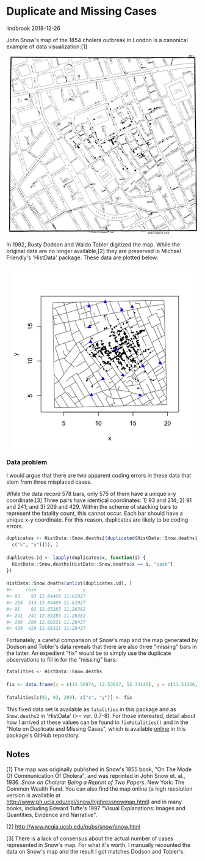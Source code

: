 Duplicate and Missing Cases
================
lindbrook
2018-12-26

John Snow's map of the 1854 cholera outbreak in London is a canonical example of data visualization:[1]

![](msu-snows-mapB.jpg)

In 1992, Rusty Dodson and Waldo Tobler digitized the map. While the original data are no longer available,[2] they are preserved in Michael Friendly's 'HistData' package. These data are plotted below:

<img src="duplicate.missing.cases_files/figure-markdown_github/unnamed-chunk-2-1.png" style="display: block; margin: auto;" />

### Data problem

I would argue that there are two apparent coding errors in these data that stem from three misplaced cases.

While the data record 578 bars, only 575 of them have a unique x-y coordinate.[3] Three pairs have identical coordinates: 1) 93 and 214; 2) 91 and 241; and 3) 209 and 429. Within the scheme of stacking bars to represent the fatality count, this cannot occur. Each bar should have a unique x-y coordinate. For this reason, duplicates are likely to be coding errors.

``` r
duplicates <- HistData::Snow.deaths[(duplicated(HistData::Snow.deaths[,
  c("x", "y")])), ]

duplicates.id <- lapply(duplicates$x, function(i) {
  HistData::Snow.deaths[HistData::Snow.deaths$x == i, "case"]
})

HistData::Snow.deaths[unlist(duplicates.id), ]
#>     case        x        y
#> 93    93 12.84460 11.61027
#> 214  214 12.84460 11.61027
#> 91    91 12.65285 11.26382
#> 241  241 12.65285 11.26382
#> 209  209 12.68321 11.28437
#> 429  429 12.68321 11.28437
```

Fortunately, a careful comparison of Snow's map and the map generated by Dodson and Tobler's data reveals that there are also three "missing" bars in the latter. An expedient "fix" would be to simply use the duplicate observations to fill in for the "missing" bars:

``` r
fatalities <- HistData::Snow.deaths

fix <- data.frame(x = c(12.56974, 12.53617, 12.33145), y = c(11.51226, 11.58107, 14.80316))

fatalities[c(91, 93, 209), c("x", "y")] <- fix
```

This fixed data set is available as `fatalities` in this package and as `Snow.deaths2` in 'HistData' (&gt;= ver. 0.7-8). For those interested, detail about how I arrived at these values can be found in `fixFatalities()` and in the "Note on Duplicate and Missing Cases", which is available [online](https://github.com/lindbrook/cholera/blob/master/docs/duplicate.missing.cases.notes.md) in this package's GitHub repository.

Notes
-----

[1] The map was originally published in Snow's 1855 book, "On The Mode Of Communication Of Cholera", and was reprinted in John Snow et. al., 1936. *Snow on Cholera: Being a Reprint of Two Papers*. New York: The Common Wealth Fund. You can also find the map online (a high resolution version is available at <http://www.ph.ucla.edu/epi/snow/highressnowmap.html>) and in many books, including Edward Tufte's 1997 "Visual Explanations: Images and Quantities, Evidence and Narrative".

[2] <http://www.ncgia.ucsb.edu/pubs/snow/snow.html>

[3] There is a lack of consensus about the actual number of cases represented in Snow's map. For what it's worth, I manually recounted the data on Snow's map and the result I got matches Dodson and Tobler's.
